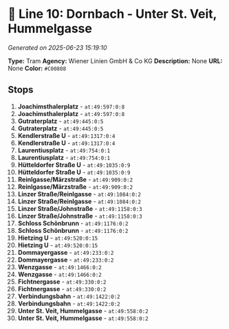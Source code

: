 # 🚊 Line 10: Dornbach - Unter St. Veit, Hummelgasse

*Generated on 2025-06-23 15:19:10*

**Type:** Tram
**Agency:** Wiener Linien GmbH & Co KG
**Description:** None
**URL:** None
**Color:** `#C00808`

## Stops

1. **Joachimsthalerplatz** - `at:49:597:0:8`
2. **Joachimsthalerplatz** - `at:49:597:0:8`
3. **Gutraterplatz** - `at:49:445:0:5`
4. **Gutraterplatz** - `at:49:445:0:5`
5. **Kendlerstraße U** - `at:49:1317:0:4`
6. **Kendlerstraße U** - `at:49:1317:0:4`
7. **Laurentiusplatz** - `at:49:754:0:1`
8. **Laurentiusplatz** - `at:49:754:0:1`
9. **Hütteldorfer Straße U** - `at:49:1035:0:9`
10. **Hütteldorfer Straße U** - `at:49:1035:0:9`
11. **Reinlgasse/Märzstraße** - `at:49:909:0:2`
12. **Reinlgasse/Märzstraße** - `at:49:909:0:2`
13. **Linzer Straße/Reinlgasse** - `at:49:1084:0:2`
14. **Linzer Straße/Reinlgasse** - `at:49:1084:0:2`
15. **Linzer Straße/Johnstraße** - `at:49:1158:0:3`
16. **Linzer Straße/Johnstraße** - `at:49:1158:0:3`
17. **Schloss Schönbrunn** - `at:49:1176:0:2`
18. **Schloss Schönbrunn** - `at:49:1176:0:2`
19. **Hietzing U** - `at:49:520:0:15`
20. **Hietzing U** - `at:49:520:0:15`
21. **Dommayergasse** - `at:49:233:0:2`
22. **Dommayergasse** - `at:49:233:0:2`
23. **Wenzgasse** - `at:49:1466:0:2`
24. **Wenzgasse** - `at:49:1466:0:2`
25. **Fichtnergasse** - `at:49:330:0:2`
26. **Fichtnergasse** - `at:49:330:0:2`
27. **Verbindungsbahn** - `at:49:1422:0:2`
28. **Verbindungsbahn** - `at:49:1422:0:2`
29. **Unter St. Veit, Hummelgasse** - `at:49:558:0:2`
30. **Unter St. Veit, Hummelgasse** - `at:49:558:0:2`